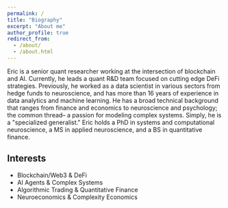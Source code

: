 ```yaml
---
permalink: /
title: "Biography"
excerpt: "About me"
author_profile: true
redirect_from:
  - /about/
  - /about.html
---
```


Eric is a senior quant researcher working at the intersection of blockchain and AI. Currently, he leads a quant R&D team focused on cutting edge DeFi strategies. Previously, he worked as a data scientist in various sectors from hedge funds to neuroscience, and has more than 16 years of experience in data analytics and machine learning. He has a broad technical background that ranges from finance and economics to neuroscience and psychology; the common thread– a passion for modeling complex systems. Simply, he is a "specialized generalist." Eric holds a PhD in systems and computational neuroscience, a MS in applied neuroscience, and a BS in quantitative finance.


## Interests

- Blockchain/Web3 & DeFi
- AI Agents & Complex Systems
- Algorithmic Trading & Quantitative Finance
- Neuroeconomics & Complexity Economics
